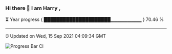 ### Hi there 👋 I am Harry , 

⏳ Year progress { █████████████████████▁▁▁▁▁▁▁▁▁ } 70.46 %

---

⏰ Updated on Wed, 15 Sep 2021 04:09:34 GMT

![Progress Bar CI](https://github.com/duykhang68/duykhang68/workflows/Progress%20Bar%20CI/badge.svg)
